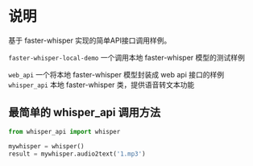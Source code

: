 # 说明   
基于 faster-whisper 实现的简单API接口调用样例。
    
`faster-whisper-local-demo` 一个调用本地 faster-whisper 模型的测试样例   
    
`web_api` 一个将本地 faster-whisper 模型封装成 web api 接口的样例   
`whisper_api` 本地 faster-whisper 类，提供语音转文本功能   

## 最简单的 whisper_api 调用方法
```python
from whisper_api import whisper

mywhisper = whisper()
result = mywhisper.audio2text('1.mp3')
```
